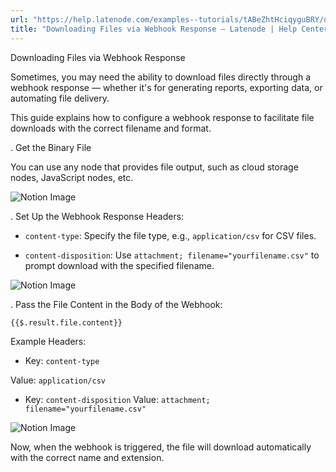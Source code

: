 ```yaml
---
url: "https://help.latenode.com/examples--tutorials/tABeZhtHciqyguBRY/downloading-files-via-webhook-response/tABeZftxgEZoQEL"
title: "Downloading Files via Webhook Response – Latenode | Help Center"
---
```


 Downloading Files via Webhook Response

Sometimes, you may need the ability to download files directly through a webhook response — whether it's for generating reports, exporting data, or automating file delivery.

This guide explains how to configure a webhook response to facilitate file downloads with the correct filename and format.

. Get the Binary File

You can use any node that provides file output, such as cloud storage nodes, JavaScript nodes, etc.

![Notion Image](https://www.notion.so/image/attachment%Afabc-b--f-daaeaf%Acddaefdbfecbcdeaeef.png?table=block&id=cd-a--aa-eefeddbc&cache=v)

. Set Up the Webhook Response Headers:

   - `content-type`: Specify the file type, e.g., `application/csv` for CSV files.

   - `content-disposition`: Use `attachment; filename="yourfilename.csv"` to prompt download with the specified filename.

![Notion Image](https://www.notion.so/image/attachment%Aefaf-d-b-bd-dcfbfc%Aafaccacddbcf.png?table=block&id=cd-a--b-fdccff&cache=v)

. Pass the File Content in the Body of the Webhook:

```
{{$.result.file.content}}

```

 Example Headers:

- Key: `content-type`

Value: `application/csv`

- Key: `content-disposition` Value: `attachment; filename="yourfilename.csv"`

![Notion Image](https://www.notion.so/image/attachment%Afab-bca-fd-aaa-ecd%Aefdcdcbadaeba.jpeg?table=block&id=cd-a--af-efadb&cache=v)

Now, when the webhook is triggered, the file will download automatically with the correct name and extension.